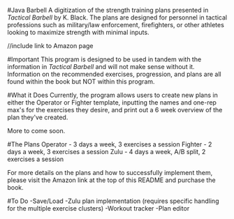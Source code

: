 #Java Barbell
A digitization of the strength training plans presented in *Tactical Barbell* by
K. Black. The plans are designed for personnel in tactical professions such as
military/law enforcement, firefighters, or other athletes looking to maximize
strength with minimal inputs.

//include link to Amazon page

#Important
This program is designed to be used in tandem with the information in *Tactical
Barbell* and will not make sense without it. Information on the recommended
exercises, progression, and plans are all found within the book but NOT within
this program.

#What it Does
Currently, the program allows users to create new plans in either the Operator
or Fighter template, inputting the names and one-rep max's for the exercises they
desire, and print out a 6 week overview of the plan they've created.

More to come soon.

#The Plans
Operator - 3 days a week, 3 exercises a session
Fighter - 2 days a week, 3 exercises a session
Zulu - 4 days a week, A/B split, 2 exercises a session

For more details on the plans and how to successfully implement them, please visit
the Amazon link at the top of this README and purchase the book.

#To Do
-Save/Load
-Zulu plan implementation (requires specific handling for the multiple exercise
  clusters)
-Workout tracker
-Plan editor
